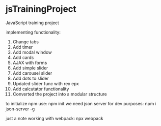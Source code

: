 # jsTrainingProject
JavaScript training project 

implementing functionality:
1. Change tabs
2. Add timer
3. Add modal window
4. Add cards
5. AJAX with forms
6. Add simple slider
7. Add carousel slider
8. Add dots to slider
8. Updated slider func with rex epx
9. Add calcutator functionality
10. Converted the project into a modular structure


to initialize npm use:
npm init
we need json server for dev purposes:
npm i json-server -g

just a note working with webpack:
npx webpack